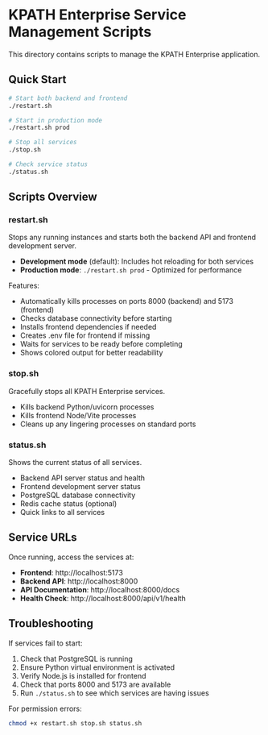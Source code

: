 # KPATH Enterprise Service Management Scripts

This directory contains scripts to manage the KPATH Enterprise application.

## Quick Start

```bash
# Start both backend and frontend
./restart.sh

# Start in production mode
./restart.sh prod

# Stop all services
./stop.sh

# Check service status
./status.sh
```

## Scripts Overview

### restart.sh
Stops any running instances and starts both the backend API and frontend development server.

- **Development mode** (default): Includes hot reloading for both services
- **Production mode**: `./restart.sh prod` - Optimized for performance

Features:
- Automatically kills processes on ports 8000 (backend) and 5173 (frontend)
- Checks database connectivity before starting
- Installs frontend dependencies if needed
- Creates .env file for frontend if missing
- Waits for services to be ready before completing
- Shows colored output for better readability

### stop.sh
Gracefully stops all KPATH Enterprise services.

- Kills backend Python/uvicorn processes
- Kills frontend Node/Vite processes
- Cleans up any lingering processes on standard ports

### status.sh
Shows the current status of all services.

- Backend API server status and health
- Frontend development server status
- PostgreSQL database connectivity
- Redis cache status (optional)
- Quick links to all services

## Service URLs

Once running, access the services at:

- **Frontend**: http://localhost:5173
- **Backend API**: http://localhost:8000
- **API Documentation**: http://localhost:8000/docs
- **Health Check**: http://localhost:8000/api/v1/health

## Troubleshooting

If services fail to start:

1. Check that PostgreSQL is running
2. Ensure Python virtual environment is activated
3. Verify Node.js is installed for frontend
4. Check that ports 8000 and 5173 are available
5. Run `./status.sh` to see which services are having issues

For permission errors:
```bash
chmod +x restart.sh stop.sh status.sh
```
